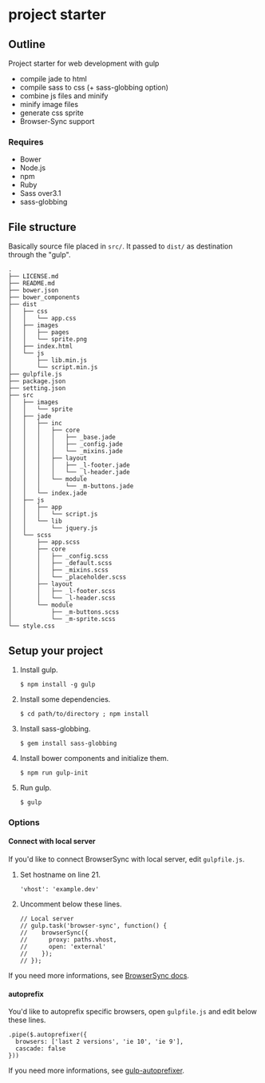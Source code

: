 project starter
============

## Outline

Project starter for web development with gulp

* compile jade to html
* compile sass to css (+ sass-globbing option)
* combine js files and minify
* minify image files
* generate css sprite
* Browser-Sync support

### Requires

* Bower
* Node.js
* npm
* Ruby
* Sass over3.1
* sass-globbing

## File structure
Basically source file placed in `src/`. It passed to `dist/` as destination through the "gulp".
~~~~
.
├── LICENSE.md
├── README.md
├── bower.json
├── bower_components
├── dist
│   ├── css
│   │   └── app.css
│   ├── images
│   │   ├── pages
│   │   └── sprite.png
│   ├── index.html
│   └── js
│       ├── lib.min.js
│       └── script.min.js
├── gulpfile.js
├── package.json
├── setting.json
├── src
│   ├── images
│   │   └── sprite
│   ├── jade
│   │   ├── inc
│   │   │   ├── core
│   │   │   │   ├── _base.jade
│   │   │   │   ├── _config.jade
│   │   │   │   └── _mixins.jade
│   │   │   ├── layout
│   │   │   │   ├── _l-footer.jade
│   │   │   │   └── _l-header.jade
│   │   │   └── module
│   │   │       └── _m-buttons.jade
│   │   └── index.jade
│   ├── js
│   │   ├── app
│   │   │   └── script.js
│   │   └── lib
│   │       └── jquery.js
│   └── scss
│       ├── app.scss
│       ├── core
│       │   ├── _config.scss
│       │   ├── _default.scss
│       │   ├── _mixins.scss
│       │   └── _placeholder.scss
│       ├── layout
│       │   ├── _l-footer.scss
│       │   └── _l-header.scss
│       └── module
│           ├── _m-buttons.scss
│           └── _m-sprite.scss
└── style.css
~~~~

## Setup your project

1.  Install gulp.


        $ npm install -g gulp


2.  Install some dependencies.


        $ cd path/to/directory ; npm install
  

3.  Install sass-globbing.


        $ gem install sass-globbing


4.  Install bower components and initialize them.


        $ npm run gulp-init
    

5.  Run gulp.


        $ gulp


### Options

#### Connect with local server

If you'd like to connect BrowserSync with local server, edit `gulpfile.js`.

1. Set hostname on line 21.

    ```
    'vhost': 'example.dev'
    ```

2. Uncomment below these lines.

    ```
    // Local server
    // gulp.task('browser-sync', function() {
    //    browserSync({
    //      proxy: paths.vhost,
    //      open: 'external'
    //    });
    // });
    ```

If you need more informations, see [BrowserSync docs](http://www.browsersync.io/docs/gulp/).

#### autoprefix

You'd like to autoprefix specific browsers, open `gulpfile.js` and edit below these lines.

    .pipe($.autoprefixer({
      browsers: ['last 2 versions', 'ie 10', 'ie 9'],
      cascade: false
    }))

If you need more informations, see [gulp-autoprefixer](https://github.com/sindresorhus/gulp-autoprefixer).
